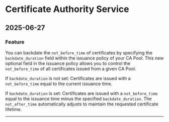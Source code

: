 # Certificate Authority Service

## 2025-06-27

### Feature

You can backdate the `not_before_time` of certificates by specifying the `backdate_duration` field within the issuance policy of your CA Pool. This new optional field in the issuance policy allows you to control the `not_before_time` of all certificates issued from a given CA Pool.

If `backdate_duration` is not set: Certificates are issued with a `not_before_time` equal to the current issuance time.

If `backdate_duration` is set: Certificates are issued with a `not_before_time` equal to the issuance time minus the specified `backdate_duration`. The `not_after_time` automatically adjusts to maintain the requested certificate lifetime.

---
